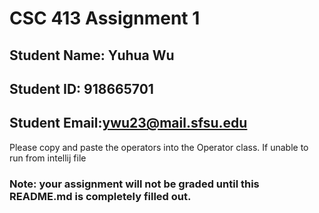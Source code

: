 # CSC 413 Assignment 1

## Student Name: Yuhua Wu	

## Student ID: 918665701

## Student Email:ywu23@mail.sfsu.edu

Please copy and paste the operators into the Operator class. If unable to run from intellij file






### Note: your assignment will not be graded until this README.md is completely filled out.

